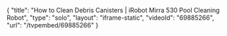 {
    "title": "How to Clean Debris Canisters | iRobot Mirra 530 Pool Cleaning Robot",
    "type": "solo",
    "layout": "iframe-static",
    "videoId": "69885266",
    "url": "\/tvpembed\/69885266"
}